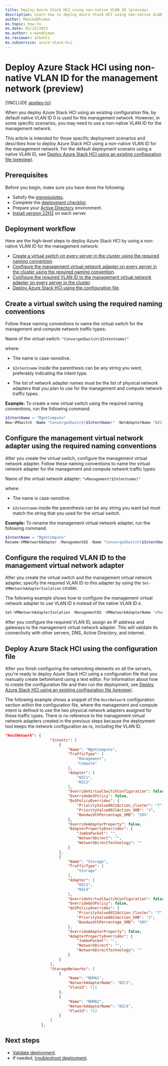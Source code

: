 ```yaml
---
title: Deploy Azure Stack HCI using non-native VLAN ID (preview)
description: Learn how to deploy Azure Stack HCI using non-native VLAN ID for the management network (preview).
author: ManikaDhiman
ms.topic: how-to
ms.date: 02/23/2023
ms.author: v-mandhiman
ms.reviewer: alkohli
ms.subservice: azure-stack-hci
---
```


# Deploy Azure Stack HCI using non-native VLAN ID for the management network (preview)

[!INCLUDE [applies-to](../../includes/hci-applies-to-supplemental-package.md)]

When you deploy Azure Stack HCI using an existing configuration file, by default native VLAN ID 0 is used for the management network. However, in some specific scenarios, you may need to use a non-native VLAN ID for the management network.

This article is intended for those specific deployment scenarios and describes how to deploy Azure Stack HCI using a non-native VLAN ID for the management network. For the default deployment scenario using a native VLAN ID, see [Deploy Azure Stack HCI using an existing configuration file (preview)](deployment-tool-existing-file.md).

## Prerequisites

Before you begin, make sure you have done the following:

- Satisfy the [prerequisites](deployment-tool-prerequisites.md).
- Complete the [deployment checklist](deployment-tool-checklist.md).
- Prepare your [Active Directory](deployment-tool-active-directory.md) environment.
- [Install version 22H2](deployment-tool-install-os.md) on each server.

## Deployment workflow

Here are the high-level steps to deploy Azure Stack HCI by using a non-native VLAN ID for the management network:

- [Create a virtual switch on every server in the cluster using the required naming convention](#create-a-virtual-switch-using-the-required-naming-conventions).
- [Configure the management virtual network adapter on every server in the cluster using the required naming convention](#configure-the-management-virtual-network-adapter-using-the-required-naming-conventions).
- [Configure the required VLAN ID to the management virtual network adapter on every server in the cluster](#configure-the-required-vlan-id-to-the-management-virtual-network-adapter).
- [Deploy Azure Stack HCI using the configuration file](./deployment-tool-existing-file.md).

## Create a virtual switch using the required naming conventions

Follow these naming conventions to name the virtual switch for the management and compute network traffic types:

Name of the virtual switch: `"ConvergedSwitch($Intentname)"`

where:

- The name is case-sensitive.

-  `$Intentname` inside the parenthesis can be any string you want, preferably indicating the intent type.

- The list of network adapter names must be the list of physical network adapters that you plan to use for the management and compute network traffic types.

**Example:** To create a new virtual switch using the required naming conventions, run the following command:

```powershell
$IntentName = "MgmtCompute"
New-VMSwitch -Name "ConvergedSwitch($IntentName)" -NetAdapterName "NIC1","NIC2" -EnableEmbeddedTeaming $true -AllowManagementOS $true
```

## Configure the management virtual network adapter using the required naming conventions

After you create the virtual switch, configure the management virtual network adapter. Follow these naming conventions to name the virtual network adapter for the management and compute network traffic types:

Name of the virtual network adapter: `"vManagement($Intentname)"`

where:

- The name is case-sensitive.

- `$Intentname` inside the parenthesis can be any string you want but must match the string that you used for the virtual switch.

**Example:** To rename the management virtual network adapter, run the following command:

```powershell
$IntentName = "MgmtCompute" 
Rename-VMNetworkAdapter -ManagementOS -Name "ConvergedSwitch($IntentName)" -       NewName "vManagement($IntentName)"
```

## Configure the required VLAN ID to the management virtual network adapter

After you create the virtual switch and the management virtual network adapter, specify the required VLAN ID to this adapter by using the `Set-VMNetworkAdapterIsolation` cmdlet.

The following example shows how to configure the management virtual network adapter to use VLAN ID `8` instead of the native VLAN ID `0`.

```powershell
Set-VMNetworkAdapterIsolation -ManagementOS -VMNetworkAdapterName "vManagement($IntentName)" -AllowUntaggedTraffic $true -IsolationMode Vlan -DefaultIsolationID 8
```

After you configure the required VLAN ID, assign an IP address and gateways to the management virtual network adapter. This will validate its connectivity with other servers, DNS, Active Directory, and internet.

## Deploy Azure Stack HCI using the configuration file

After you finish configuring the networking elements on all the servers, you're ready to deploy Azure Stack HCI using a configuration file that you manually create beforehand using a text editor. For information about how to create the configuration file and then run the deployment, see [Deploy Azure Stack HCI using an existing configuration file (preview)](deployment-tool-existing-file.md).

The following example shows a snippet of the `HostNetwork` configuration section within the configuration file, where the management and compute intent is defined to use the two physical network adapters assigned for these traffic types. There is no reference to the management virtual network adapters created in the previous steps because the deployment tool keeps the network configuration as-is, including the VLAN ID.

```JSON
"HostNetwork": {
                    "Intents": [
                        {
                            "Name": "MgmtCompute",
                            "TrafficType": [
                                "Management",
                                "Compute"
                            ],
                            "Adapter": [
                                "NIC1",
                                "NIC2"
                            ],
                            "OverrideVirtualSwitchConfiguration": false,
                            "OverrideQoSPolicy": false,
                            "QoSPolicyOverrides": {
                                "PriorityValue8021Action_Cluster": "7",
                                "PriorityValue8021Action_SMB": "3",
                                "BandwidthPercentage_SMB": "50%"
                            },
                            "OverrideAdapterProperty": false,
                            "AdapterPropertyOverrides": {
                                "JumboPacket": "",
                                "NetworkDirect": "",
                                "NetworkDirectTechnology": ""
                            }
                        },
                        {
                            "Name": "Storage",
                            "TrafficType": [
                                "Storage"
                            ],
                            "Adapter": [
                                "NIC3",
                                "NIC4"
                            ],
                            "OverrideVirtualSwitchConfiguration": false,
                            "OverrideQoSPolicy": false,
                            "QoSPolicyOverrides": {
                                "PriorityValue8021Action_Cluster": "7",
                                "PriorityValue8021Action_SMB": "3",
                                "BandwidthPercentage_SMB": "50%"
                            },
                            "OverrideAdapterProperty": false,
                            "AdapterPropertyOverrides": {
                                "JumboPacket": "",
                                "NetworkDirect": "",
                                "NetworkDirectTechnology": ""
                            }
                        }
                    ],
                    "StorageNetworks": [
                        {
                            "Name": "RDMA1",
                            "NetworkAdapterName": "NIC3",
                            "VlanId": 711
                        },
                        {
                            "Name": "RDMA2",
                            "NetworkAdapterName": "NIC4",
                            "VlanId": 712
                        }
                    ]
                },
```

## Next steps

- [Validate deployment](deployment-tool-validate.md).
- If needed, [troubleshoot deployment](deployment-tool-troubleshoot.md).